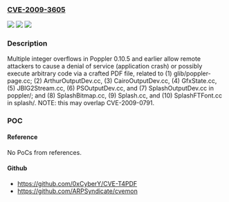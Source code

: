 ### [CVE-2009-3605](https://cve.mitre.org/cgi-bin/cvename.cgi?name=CVE-2009-3605)
![](https://img.shields.io/static/v1?label=Product&message=n%2Fa&color=blue)
![](https://img.shields.io/static/v1?label=Version&message=n%2Fa&color=blue)
![](https://img.shields.io/static/v1?label=Vulnerability&message=n%2Fa&color=brighgreen)

### Description

Multiple integer overflows in Poppler 0.10.5 and earlier allow remote attackers to cause a denial of service (application crash) or possibly execute arbitrary code via a crafted PDF file, related to (1) glib/poppler-page.cc; (2) ArthurOutputDev.cc, (3) CairoOutputDev.cc, (4) GfxState.cc, (5) JBIG2Stream.cc, (6) PSOutputDev.cc, and (7) SplashOutputDev.cc in poppler/; and (8) SplashBitmap.cc, (9) Splash.cc, and (10) SplashFTFont.cc in splash/.  NOTE: this may overlap CVE-2009-0791.

### POC

#### Reference
No PoCs from references.

#### Github
- https://github.com/0xCyberY/CVE-T4PDF
- https://github.com/ARPSyndicate/cvemon

